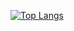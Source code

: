 
[![Top Langs](https://github-readme-stats.vercel.app/api/top-langs/?username=ckcool6&layout=compact&theme=transparent)](https://github.com/anuraghazra/github-readme-stats)


<!---
rzdtjb/rzdtjb is a ✨ special ✨ repository because its `README.md` (this file) appears on your GitHub profile.
You can click the Preview link to take a look at your changes.
--->

